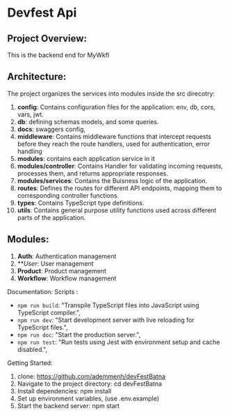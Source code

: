 # Devfest Api

## Project Overview:
This is the backend end for MyWkfl

## Architecture:
The project organizes the services into modules inside the src direcotry:

1. **config**: Contains configuration files for the application: env, db, cors, vars, jwt.
2. **db**: defining schemas models, and some queries.
3. **docs**: swaggers config,
4. **middleware**: Contains middleware functions that intercept requests before they reach the route handlers, used for authentication, error handling
5. **modules**: contains each application service in it 
6. **modules/controller**: Contains Handler for validating incoming requests, processes them, and returns appropriate responses.
7. **modules/services**: Contains the Buisness logic of the application.
8. **routes**: Defines the routes for different API endpoints, mapping them to corresponding controller functions.
9. **types**: Contains TypeScript type definitions.
10. **utils**: Contains general purpose utility functions used across different parts of the application.

## Modules:
1. **Auth**: Authentication management
2. ***User*: User management
3. **Product**: Product management
4. **Workflow**: Workflow management

Documentation:
Scripts :
- `npm run build`: "Transpile TypeScript files into JavaScript using TypeScript compiler.",
- `npm run dev`: "Start development server with live reloading for TypeScript files.",
- `npm run doc`: "Start the production server.",
- `npm run test`:  "Run tests using Jest with environment setup and cache disabled.",

Getting Started:
1. clone: https://github.com/ademmenh/devFestBatna
2. Navigate to the project directory: cd devFestBatna
3. Install dependencies: npm install
4. Set up environment variables, (use .env.example)
5. Start the backend server: npm start
